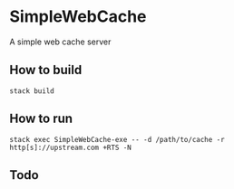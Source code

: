 # SimpleWebCache
A simple web cache server

## How to build
~~~
stack build
~~~

## How to run
~~~
stack exec SimpleWebCache-exe -- -d /path/to/cache -r http[s]://upstream.com +RTS -N
~~~

## Todo
